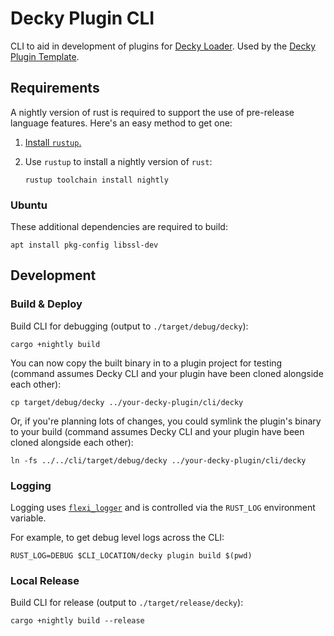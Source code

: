 # Decky Plugin CLI

CLI to aid in development of plugins for [Decky Loader](https://github.com/SteamDeckHomebrew/decky-loader).
Used by the [Decky Plugin Template](https://github.com/SteamDeckHomebrew/decky-plugin-template).

## Requirements

A nightly version of rust is required to support the use of pre-release language features.
Here's an easy method to get one:

1. [Install `rustup`.](https://www.rust-lang.org/tools/install)
2. Use `rustup` to install a nightly version of `rust`:

    ```shell
    rustup toolchain install nightly
    ```

### Ubuntu

These additional dependencies are required to build:

```shell
apt install pkg-config libssl-dev
```

## Development

### Build & Deploy

Build CLI for debugging (output to `./target/debug/decky`):

```shell
cargo +nightly build
```

You can now copy the built binary in to a plugin project for testing (command assumes Decky CLI and your plugin have been cloned alongside each other):

```shell
cp target/debug/decky ../your-decky-plugin/cli/decky
```

Or, if you're planning lots of changes, you could symlink the plugin's binary to your build (command assumes Decky CLI and your plugin have been cloned alongside each other):

```shell
ln -fs ../../cli/target/debug/decky ../your-decky-plugin/cli/decky
```

### Logging

Logging uses [`flexi_logger`](https://docs.rs/flexi_logger/latest/flexi_logger/) and is controlled via the `RUST_LOG` environment variable.

For example, to get debug level logs across the CLI:

```shell
RUST_LOG=DEBUG $CLI_LOCATION/decky plugin build $(pwd)
```

### Local Release

Build CLI for release (output to `./target/release/decky`):

```shell
cargo +nightly build --release
```
